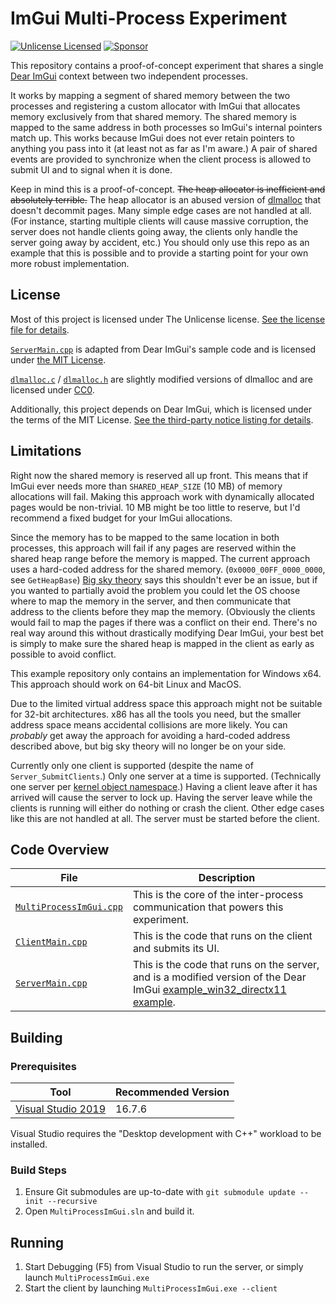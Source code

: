 # ImGui Multi-Process Experiment

[![Unlicense Licensed](https://img.shields.io/github/license/pathogendavid/multiprocessimgui?style=flat-square)](LICENSE.txt)
[![Sponsor](https://img.shields.io/badge/sponsor-%E2%9D%A4-lightgrey?logo=github&style=flat-square)](https://github.com/sponsors/PathogenDavid)

This repository contains a proof-of-concept experiment that shares a single [Dear ImGui](https://github.com/ocornut/imgui/) context between two independent processes.

It works by mapping a segment of shared memory between the two processes and registering a custom allocator with ImGui that allocates memory exclusively from that shared memory. The shared memory is mapped to the same address in both processes so ImGui's internal pointers match up. This works because ImGui does not ever retain pointers to anything you pass into it (at least not as far as I'm aware.) A pair of shared events are provided to synchronize when the client process is allowed to submit UI and to signal when it is done.

Keep in mind this is a proof-of-concept. ~~The heap allocator is inefficient and absolutely terrible.~~ The heap allocator is an abused version of [dlmalloc](http://gee.cs.oswego.edu/dl/html/malloc.html) that doesn't decommit pages. Many simple edge cases are not handled at all. (For instance, starting multiple clients will cause massive corruption, the server does not handle clients going away, the clients only handle the server going away by accident, etc.) You should only use this repo as an example that this is possible and to provide a starting point for your own more robust implementation.

## License

Most of this project is licensed under The Unlicense license. [See the license file for details](LICENSE.txt).

[`ServerMain.cpp`](MultiProcessImGui/ServerMain.cpp) is adapted from Dear ImGui's sample code and is licensed under [the MIT License](THIRD-PARTY-NOTICES.md).

[`dlmalloc.c`](MultiProcessImGui/dlmalloc.c) / [`dlmalloc.h`](MultiProcessImGui/dlmalloc.h) are slightly modified versions of dlmalloc and are licensed under [CC0](THIRD-PARTY-NOTICES.md).

Additionally, this project depends on Dear ImGui, which is licensed under the terms of the MIT License. [See the third-party notice listing for details](THIRD-PARTY-NOTICES.md).

## Limitations

Right now the shared memory is reserved all up front. This means that if ImGui ever needs more than `SHARED_HEAP_SIZE` (10 MB) of memory allocations will fail. Making this approach work with dynamically allocated pages would be non-trivial. 10 MB might be too little to reserve, but I'd recommend a fixed budget for your ImGui allocations.

Since the memory has to be mapped to the same location in both processes, this approach will fail if any pages are reserved within the shared heap range before the memory is mapped. The current approach uses a hard-coded address for the shared memory. (`0x0000_00FF_0000_0000`, see `GetHeapBase`) [Big sky theory](https://en.wikipedia.org/wiki/Big_sky_theory) says this shouldn't ever be an issue, but if you wanted to partially avoid the problem you could let the OS choose where to map the memory in the server, and then communicate that address to the clients before they map the memory. (Obviously the clients would fail to map the pages if there was a conflict on their end. There's no real way around this without drastically modifying Dear ImGui, your best bet is simply to make sure the shared heap is mapped in the client as early as possible to avoid conflict.

This example repository only contains an implementation for Windows x64. This approach should work on 64-bit Linux and MacOS.

Due to the limited virtual address space this approach might not be suitable for 32-bit architectures. x86 has all the tools you need, but the smaller address space means accidental collisions are more likely. You can *probably* get away the approach for avoiding a hard-coded address described above, but big sky theory will no longer be on your side.

Currently only one client is supported (despite the name of `Server_SubmitClients`.) Only one server at a time is supported. (Technically one server per [kernel object namespace](https://docs.microsoft.com/en-us/windows/win32/termserv/kernel-object-namespaces).) Having a client leave after it has arrived will cause the server to lock up. Having the server leave while the clients is running will either do nothing or crash the client. Other edge cases like this are not handled at all. The server must be started before the client.

## Code Overview

File | Description
-----|-----
[`MultiProcessImGui.cpp`](MultiProcessImGui/MultiProcessImGui.cpp) | This is the core of the inter-process communication that powers this experiment.
[`ClientMain.cpp`](MultiProcessImGui/ClientMain.cpp) | This is the code that runs on the client and submits its UI.
[`ServerMain.cpp`](MultiProcessImGui/ServerMain.cpp) | This is the code that runs on the server, and is a modified version of the Dear ImGui [example_win32_directx11 example](https://github.com/ocornut/imgui/tree/455c21df7100a4727dd6e4c8e69249b7de21d24c/examples/example_win32_directx11).

## Building

### Prerequisites

Tool | Recommended Version
-----|--------------------
[Visual Studio 2019](https://visualstudio.microsoft.com/vs/) | 16.7.6

Visual Studio requires the "Desktop development with C++" workload to be installed.

### Build Steps

1. Ensure Git submodules are up-to-date with `git submodule update --init --recursive`
2. Open `MultiProcessImGui.sln` and build it.

## Running

1. Start Debugging (F5) from Visual Studio to run the server, or simply launch `MultiProcessImGui.exe`
2. Start the client by launching `MultiProcessImGui.exe --client`
